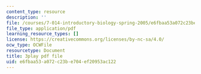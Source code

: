 ```yaml
---
content_type: resource
description: ''
file: /courses/7-014-introductory-biology-spring-2005/e6fbaa53a072c23be704ef20953ac122_703494.pdf
file_type: application/pdf
learning_resource_types: []
license: https://creativecommons.org/licenses/by-nc-sa/4.0/
ocw_type: OCWFile
resourcetype: Document
title: 3play pdf file
uid: e6fbaa53-a072-c23b-e704-ef20953ac122
---
```

